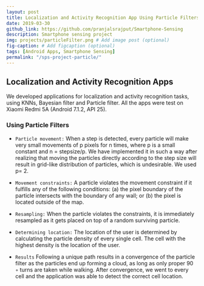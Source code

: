 ```yaml
---
layout: post
title: Localization and Activity Recognition App Using Particle Filters
date: 2019-03-30
github_link: https://github.com/pranjalsrajput/Smartphone-Sensing
description: Smartphone sensing project
img: projects/particleFilter.png # Add image post (optional)
fig-caption: # Add figcaption (optional)
tags: [Android Apps, Smartphone Sensing]
permalink: "/sps-project-particle/"
---
```


## Localization and Activity Recognition Apps
We developed applications for localization and activity recognition tasks, using KNNs, Bayesian filter and Particle filter. All the apps were test on Xiaomi Redmi 5A (Android 7.1.2, API 25).

### Using Particle Filters

* `Particle movement:` When a step is detected, every particle will make very small movements of p pixels for n times, where p is a small constant and n = stepsize/p. We have implemented it in such a way after realizing that moving the particles directly according to the step size will result in grid-like distribution of particles, which is undesirable. We used p= 2.

* `Movement constraints:` A particle violates the movement constraint if it fulfills any of the following conditions: (a) the pixel boundary of the particle intersects with the boundary of any wall; or (b) the pixel is located outside of the map.

* `Resampling:` When the particle violates the constraints, it is immediately resampled as it gets placed on top of a random surviving particle.

* `Determining location:` The location of the user is determined by calculating the particle density of every single cell. The cell with the highest density is the location of the user.

* `Results`
Following a unique path results in a convergence of the particle filter as the particles end up forming a cloud, as long as only proper 90 ◦ turns are taken while walking. After convergence, we went to every cell and the application was able to detect the correct cell location.

